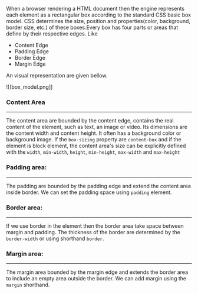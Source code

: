 
When a browser rendering a HTML document then the engine represents each element as a rectangular box according to the standard CSS basic box model. CSS determines the size, position and properties(color, background, border size, etc.) of these boxes.Every box has four parts or areas that define by their respective edges. Like
- Content Edge
- Padding Edge
- Border Edge
- Margin Edge

An visual representation are given bellow.

![[box_model.png]]

### Content Area
---
The content area are bounded by the content edge, contains the real content of the element, such as text, an image or video. Its dimensions are the content width and content height. It often has a background color or background image. If the `box-sizing` property are `content-box` and if the element is block element, the content area's size can be explicitly defined with the `width`, `min-width`, `height`, `min-height`, `max-width` and `max-height`

### Padding area:
---
The padding are bounded by the padding edge and extend the content area inside border. We can set the padding space using `padding` element.

### Border area:
---
If we use border in the element then the border area take space between margin and padding. The thickness of the border are determined by the `border-width` or using shorthand `border`.

### Margin area:
---
The margin area bounded by the margin edge and extends the border area to include an empty area outside the border. We can add margin using the `margin` shorthand.